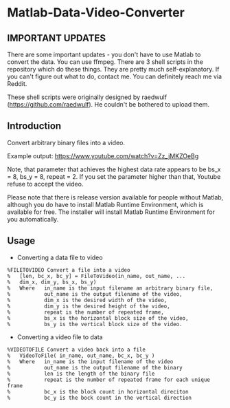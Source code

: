 # Matlab-Data-Video-Converter
## IMPORTANT UPDATES ##
There are some important updates - you don't have to use Matlab to convert the data. You can use ffmpeg. There are 3 shell scripts in the repository which do these things. They are pretty much self-explanatory. If you can't figure out what to do, contact me. You can definitely reach me via Reddit. 

These shell scripts were originally designed by raedwulf (https://github.com/raedwulf). He couldn't be bothered to upload them. 

## Introduction ##
Convert arbitrary binary files into a video. 

Example output: https://www.youtube.com/watch?v=Zz_jMKZOeBg

Note, that parameter that achieves the highest data rate appears to be bs_x = 8, bs_y = 8, repeat = 2. If you set the parameter higher than that, Youtube refuse to accept the video. 

Please note that there is release version available for people without Matlab, although you do have to install Matlab Runtime Environment, which is available for free. The installer will install Matlab Runtime Environment for you automatically. 

## Usage
- Converting a data file to video
```
%FILETOVIDEO Convert a file into a video
%   [len, bc_x, bc_y] = FileToVideo(in_name, out_name, ...
%   dim_x, dim_y, bs_x, bs_y)
%   Where   in_name is the input filename an arbitrary binary file, 
%           out_name is the output filename of the video,
%           dim_x is the desired width of the video,
%           dim_y is the desired height of the video,
%           repeat is the number of repeated frame,
%           bs_x is the horizontal block size of the video,
%           bs_y is the vertical block size of the video.
```
- Converting a video file to data
```
%VIDEOTOFILE Convert a video back into a file
%   VideoToFile( in_name, out_name, bc_x, bc_y )
%   Where   in_name is the input filename of the video
%           out_name is the output filename of the binary
%           len is the length of the binary file
%           repeat is the number of repeated frame for each unique frame
%           bc_x is the block count in horizontal direciton
%           bc_y is the bock count in the vertical direction
```


